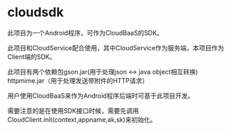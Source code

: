 cloudsdk
===========

此项目为一个Android程序，可作为CloudBaaS的SDK。

此项目和CloudService配合使用，其中CloudService作为服务端，本项目作为Client端的SDK。

此项目有两个依赖包gson.jar(用于处理json <-> java object相互转换) httpmime.jar（用于处理发送带附件的HTTP请求）

用户使用CloudBaaS来作为Android程序后端时可基于此项目开发。

需要注意的是在使用SDK接口时候，需要先调用CloudClient.init(context,appname,ak,sk)来初始化。
